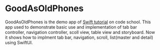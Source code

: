 GoodAsOldPhones
==========

GoodAsOldPhones is the demo app of [Swift tutorial](https://www.codeschool.com/courses/app-evolution-with-swift) on code school. This app used to demonstrate basic use and implementation of tab bar controller, navigation controller, scoll view, table view and storyboard.
Now it shows how to implment tab bar, navigation, scroll, list(master and detail) using SwiftUI.
